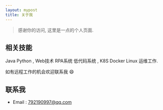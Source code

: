 ```yaml
---
layout: mypost
title: 关于我
---
```


> 感谢你的访问, 这里是一点的个人页面.



## 相关技能

Java Python , Web技术 RPA系统 低代码系统 , K8S Docker Linux 运维工作.

如有远程工作的机会欢迎联系我 😄

## 联系我

- Email&nbsp;: [792190997@qq.com](mailto:792190997@qq.com)
